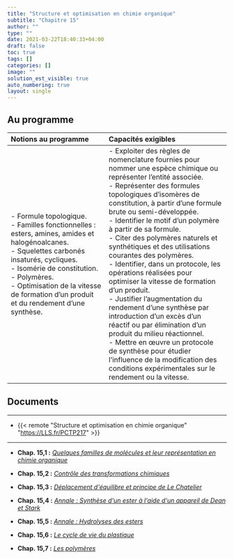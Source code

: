 ```yaml
---
title: "Structure et optimisation en chimie organique"
subtitle: "Chapitre 15"
author: ""
type: ""
date: 2021-03-22T18:40:33+04:00
draft: false
toc: true
tags: []
categories: []
image: ""
solution_est_visible: true
auto_numbering: true
layout: single
---
```


## Au programme

| Notions au programme | Capacités exigibles |
| :---- | :---- |
| - Formule topologique.<br />- Familles fonctionnelles : esters, amines, amides et halogénoalcanes.<br />- Squelettes carbonés insaturés, cycliques.<br />- Isomérie de constitution.<br />- Polymères.<br />- Optimisation de la vitesse de formation d’un produit et du rendement d’une synthèse. | - Exploiter des règles de nomenclature fournies pour nommer une espèce chimique ou représenter l’entité associée.<br />- Représenter des formules topologiques d’isomères de constitution, à partir d’une formule brute ou semi-développée.<br />- Identifier le motif d’un polymère à partir de sa formule.<br />- Citer des polymères naturels et synthétiques et des utilisations courantes des polymères.<br />- Identifier, dans un protocole, les opérations réalisées pour optimiser la vitesse de formation d’un produit.<br />- Justifier l’augmentation du rendement d’une synthèse par introduction d’un excès d’un réactif ou par élimination d’un produit du milieu réactionnel.<br />- Mettre en œuvre un protocole de synthèse pour étudier l’influence de la modification des conditions expérimentales sur le rendement ou la vitesse. |

## Documents

----

- {{< remote "Structure et optimisation en chimie organique" "https://LLS.fr/PCTP217" >}}

----

- **Chap. 15,1 :** [*Quelques familles de molécules et leur représentation en chimie organique*](1-familles-nomenclature)

- **Chap. 15,2 :** [*Contrôle des transformations chimiques*](2-controle-transformations-chimiques)

- **Chap. 15,3 :** [*Déplacement d'équilibre et principe de Le Chatelier*](3-principe-le-chatelier)

- **Chap. 15,4 :** [*Annale : Synthèse d'un ester à l'aide d'un appareil de Dean et Stark*](4-annale-dean-et-stark)

- **Chap. 15,5 :** [*Annale : Hydrolyses des esters*](5-annale-hydrolyses)

- **Chap. 15,6 :** [*Le cycle de vie du plastique*](6-plastique)

- **Chap. 15,7 :** [*Les polymères*](7-polymeres)

